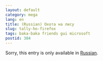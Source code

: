 ```yaml
---
layout: default
category: mega
lang: en
title: (Russian) Охота на лису
slug: tally-ho-firefox
tags: baka-baka friends gui microsoft 
postid: 384
---
```

<p>Sorry, this entry is only available in <a href="/mega/export/getposts.php">Russian</a>.</p>